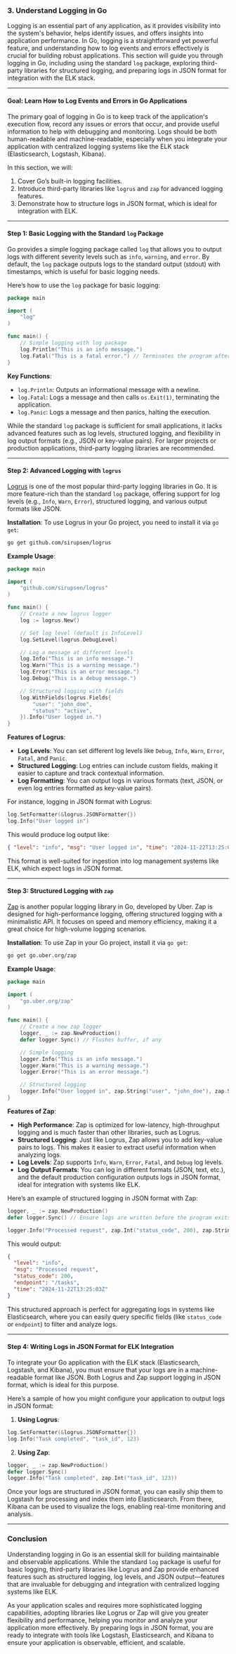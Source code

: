 ### **3. Understand Logging in Go**

Logging is an essential part of any application, as it provides visibility into the system's behavior, helps identify issues, and offers insights into application performance. In Go, logging is a straightforward yet powerful feature, and understanding how to log events and errors effectively is crucial for building robust applications. This section will guide you through logging in Go, including using the standard `log` package, exploring third-party libraries for structured logging, and preparing logs in JSON format for integration with the ELK stack.

---

#### **Goal: Learn How to Log Events and Errors in Go Applications**

The primary goal of logging in Go is to keep track of the application's execution flow, record any issues or errors that occur, and provide useful information to help with debugging and monitoring. Logs should be both human-readable and machine-readable, especially when you integrate your application with centralized logging systems like the ELK stack (Elasticsearch, Logstash, Kibana).

In this section, we will:

1. Cover Go’s built-in logging facilities.
2. Introduce third-party libraries like `logrus` and `zap` for advanced logging features.
3. Demonstrate how to structure logs in JSON format, which is ideal for integration with ELK.

---

#### **Step 1: Basic Logging with the Standard `log` Package**

Go provides a simple logging package called `log` that allows you to output logs with different severity levels such as `info`, `warning`, and `error`. By default, the `log` package outputs logs to the standard output (stdout) with timestamps, which is useful for basic logging needs.

Here’s how to use the `log` package for basic logging:

```go
package main

import (
	"log"
)

func main() {
	// Simple logging with log package
	log.Println("This is an info message.")
	log.Fatal("This is a fatal error.") // Terminates the program after logging
}
```

**Key Functions**:

- `log.Println`: Outputs an informational message with a newline.
- `log.Fatal`: Logs a message and then calls `os.Exit(1)`, terminating the application.
- `log.Panic`: Logs a message and then panics, halting the execution.

While the standard `log` package is sufficient for small applications, it lacks advanced features such as log levels, structured logging, and flexibility in log output formats (e.g., JSON or key-value pairs). For larger projects or production applications, third-party logging libraries are recommended.

---

#### **Step 2: Advanced Logging with `logrus`**

[Logrus](https://github.com/sirupsen/logrus) is one of the most popular third-party logging libraries in Go. It is more feature-rich than the standard `log` package, offering support for log levels (e.g., `Info`, `Warn`, `Error`), structured logging, and various output formats like JSON.

**Installation**:
To use Logrus in your Go project, you need to install it via `go get`:

```bash
go get github.com/sirupsen/logrus
```

**Example Usage**:

```go
package main

import (
	"github.com/sirupsen/logrus"
)

func main() {
	// Create a new logrus logger
	log := logrus.New()

	// Set log level (default is InfoLevel)
	log.SetLevel(logrus.DebugLevel)

	// Log a message at different levels
	log.Info("This is an info message.")
	log.Warn("This is a warning message.")
	log.Error("This is an error message.")
	log.Debug("This is a debug message.")

	// Structured logging with fields
	log.WithFields(logrus.Fields{
		"user": "john_doe",
		"status": "active",
	}).Info("User logged in.")
}
```

**Features of Logrus**:

- **Log Levels**: You can set different log levels like `Debug`, `Info`, `Warn`, `Error`, `Fatal`, and `Panic`.
- **Structured Logging**: Log entries can include custom fields, making it easier to capture and track contextual information.
- **Log Formatting**: You can output logs in various formats (text, JSON, or even log entries formatted as key-value pairs).

For instance, logging in JSON format with Logrus:

```go
log.SetFormatter(&logrus.JSONFormatter{})
log.Info("User logged in")
```

This would produce log output like:

```json
{ "level": "info", "msg": "User logged in", "time": "2024-11-22T13:25:03Z" }
```

This format is well-suited for ingestion into log management systems like ELK, which expect logs in JSON format.

---

#### **Step 3: Structured Logging with `zap`**

[Zap](https://github.com/uber-go/zap) is another popular logging library in Go, developed by Uber. Zap is designed for high-performance logging, offering structured logging with a minimalistic API. It focuses on speed and memory efficiency, making it a great choice for high-volume logging scenarios.

**Installation**:
To use Zap in your Go project, install it via `go get`:

```bash
go get go.uber.org/zap
```

**Example Usage**:

```go
package main

import (
	"go.uber.org/zap"
)

func main() {
	// Create a new zap logger
	logger, _ := zap.NewProduction()
	defer logger.Sync() // Flushes buffer, if any

	// Simple logging
	logger.Info("This is an info message.")
	logger.Warn("This is a warning message.")
	logger.Error("This is an error message.")

	// Structured logging
	logger.Info("User logged in", zap.String("user", "john_doe"), zap.String("status", "active"))
}
```

**Features of Zap**:

- **High Performance**: Zap is optimized for low-latency, high-throughput logging and is much faster than other libraries, such as Logrus.
- **Structured Logging**: Just like Logrus, Zap allows you to add key-value pairs to logs. This makes it easier to extract useful information when analyzing logs.
- **Log Levels**: Zap supports `Info`, `Warn`, `Error`, `Fatal`, and `Debug` log levels.
- **Log Output Formats**: You can log in different formats (JSON, text, etc.), and the default production configuration outputs logs in JSON format, ideal for integration with systems like ELK.

Here’s an example of structured logging in JSON format with Zap:

```go
logger, _ := zap.NewProduction()
defer logger.Sync() // Ensure logs are written before the program exits

logger.Info("Processed request", zap.Int("status_code", 200), zap.String("endpoint", "/tasks"))
```

This would output:

```json
{
  "level": "info",
  "msg": "Processed request",
  "status_code": 200,
  "endpoint": "/tasks",
  "time": "2024-11-22T13:25:03Z"
}
```

This structured approach is perfect for aggregating logs in systems like Elasticsearch, where you can easily query specific fields (like `status_code` or `endpoint`) to filter and analyze logs.

---

#### **Step 4: Writing Logs in JSON Format for ELK Integration**

To integrate your Go application with the ELK stack (Elasticsearch, Logstash, and Kibana), you must ensure that your logs are in a machine-readable format like JSON. Both Logrus and Zap support logging in JSON format, which is ideal for this purpose.

Here’s a sample of how you might configure your application to output logs in JSON format:

1. **Using Logrus**:

```go
log.SetFormatter(&logrus.JSONFormatter{})
log.Info("Task completed", "task_id", 123)
```

2. **Using Zap**:

```go
logger, _ := zap.NewProduction()
defer logger.Sync()
logger.Info("Task completed", zap.Int("task_id", 123))
```

Once your logs are structured in JSON format, you can easily ship them to Logstash for processing and index them into Elasticsearch. From there, Kibana can be used to visualize the logs, enabling real-time monitoring and analysis.

---

### **Conclusion**

Understanding logging in Go is an essential skill for building maintainable and observable applications. While the standard `log` package is useful for basic logging, third-party libraries like Logrus and Zap provide enhanced features such as structured logging, log levels, and JSON output—features that are invaluable for debugging and integration with centralized logging systems like ELK.

As your application scales and requires more sophisticated logging capabilities, adopting libraries like Logrus or Zap will give you greater flexibility and performance, helping you monitor and analyze your application more effectively. By preparing logs in JSON format, you are ready to integrate with tools like Logstash, Elasticsearch, and Kibana to ensure your application is observable, efficient, and scalable.
